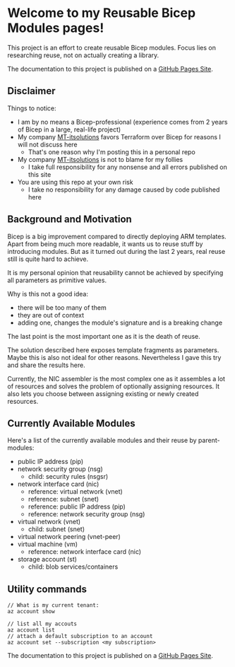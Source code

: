 # Welcome to my Reusable Bicep Modules pages!
This project is an effort to create reusable Bicep modules.
Focus lies on researching reuse, not on actually creating a library.

The documentation to this project is published on a [GitHub Pages Site](https://vkoster.github.io/reusable-bicep-modules/).

## Disclaimer
Things to notice:
- I am by no means a Bicep-professional (experience comes from 2 years of Bicep in a large, real-life project)
- My company [MT-itsolutions](https://www.mt-itsolutions.com/) favors Terraform over Bicep for reasons I will not discuss here
  - That's one reason why I'm posting this in a personal repo
- My company [MT-itsolutions](https://www.mt-itsolutions.com/) is not to blame for my follies
  - I take full responsibility for any nonsense and all errors published on this site
- You are using this repo at your own risk
  - I take no responsibility for any damage caused by code published here

## Background and Motivation
Bicep is a big improvement compared to directly deploying ARM templates.
Apart from being much more readable, it wants us to reuse stuff by introducing modules.
But as it turned out during the last 2 years, real reuse still is quite hard to achieve.

It is my personal opinion that reusability cannot be achieved by specifying all parameters as primitive values.

Why is this not a good idea:
- there will be too many of them
- they are out of context
- adding one, changes the module's signature and is a breaking change

The last point is the most important one as it is the death of reuse.

The solution described here exposes template fragments as parameters. Maybe this is also not ideal for other reasons.
Nevertheless I gave this try and share the results here.

Currently, the NIC assembler is the most complex one as it assembles a lot of resources and solves the
problem of optionally assigning resources. It also lets you choose between assigning existing or
newly created resources.

## Currently Available Modules
Here's a list of the currently available modules and their reuse by parent-modules:
- public IP address (pip)
- network security group (nsg)
  - child: security rules (nsgsr)
- network interface card (nic)
  - reference: virtual network (vnet)
  - reference: subnet (snet)
  - reference: public IP address (pip)
  - reference: network security group (nsg)
- virtual network (vnet)
  - child: subnet (snet)
- virtual network peering (vnet-peer)
- virtual machine (vm)
  - reference: network interface card (nic)
- storage account (st)
  - child: blob services/containers

## Utility commands
````
// What is my current tenant:
az account show

// list all my accouts
az account list
// attach a default subscription to an account
az account set --subscription <my subscription>
````

The documentation to this project is published on a [GitHub Pages Site](https://vkoster.github.io/reusable-bicep-modules/).